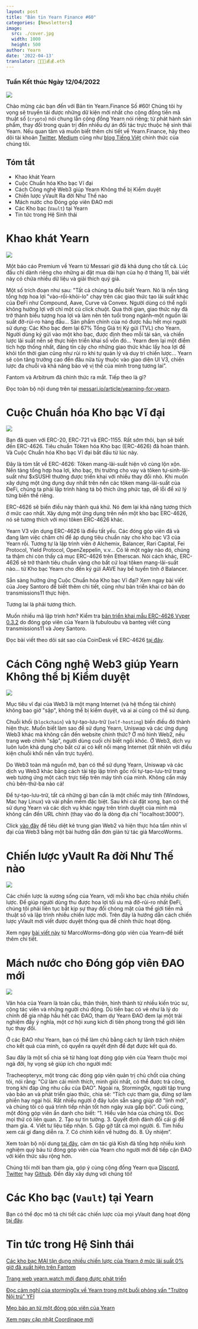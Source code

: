 ```yaml
---
layout: post
title: "Bản tin Yearn Finance #60"
categories: [Newsletters]
image:
  src: ./cover.jpg
  width: 1000
  height: 500
author: Yearn
date: '2022-04-13'
translator: 🤖💵💵💰💰.eth
---
```


### Tuần Kết thúc Ngày 12/04/2022

![](./cover.jpg?w=1000&h=500)

Chào mừng các bạn đến với Bản tin Yearn.Finance Số #60! Chúng tôi hy vọng sẽ truyền tải được những dữ kiện mới nhất cho cộng đồng tiền mã thuật số (`crypto`) nói chung lẫn cộng đồng Yearn nói riêng; từ phát hành sản phẩm, thay đổi trong quản trị đến nhiều dự án đối tác trực thuộc hệ sinh thái Yearn. Nếu quan tâm và muốn biết thêm chi tiết về Yearn.Finance, hãy theo dõi tài khoản [Twitter](https://twitter.com/iearnfinance), [Medium](https://medium.com/iearn) cũng như [blog Tiếng Việt](https://blog.yearn.finance/vi/) chính thức của chúng tôi.

## Tóm tắt

- Khao khát Yearn
- Cuộc Chuẩn hóa Kho bạc Vĩ đại
- Cách Công nghệ Web3 giúp Yearn Không thể bị Kiểm duyệt
- Chiến lược yVault Ra đời Như Thế nào
- Mách nước cho Đóng góp viên ĐAO mới
- Các Kho bạc (`Vault`) tại Yearn
- Tin tức trong Hệ Sinh thái

# Khao khát Yearn

![](./image2.jpg?w=1000&h=563)

Một báo cáo Premium về Yearn từ Messari giờ đã khả dụng cho tất cả. Lúc đầu chỉ dành riêng cho những ai đặt mua dài hạn của họ ở tháng 11, bài viết này có chứa nhiều dữ liệu và giải thích quý giá.

Một số trích đoạn như sau: "Tất cả chúng ta đều biết Yearn. Nó là nền tảng tổng hợp hoa lợi "vào-rồi-khỏi-lo" chạy trên các giao thức tạo lãi suất khác của ĐeFi như Compound, Aave, Curve và Convex. Người dùng có thể ngồi không hưởng lợi với chỉ một cú click chuột. Qua thời gian, giao thức này đã trở thành biểu tượng hoa lợi và làm nên tên tuổi trong ngành–một nguồn lãi suất đỡ-rủi-ro hàng đầu... Sản phẩm chính của nó được hầu hết mọi người sử dụng: Các Kho bạc đem lại 67% Tổng Giá trị Ký gửi (TVL) cho Yearn. Người dùng ký gửi vào một kho bạc, được định theo mỗi tài sản, và chiến lược lãi suất nền sẽ thực hiện triển khai số vốn đó... Yearn đem lại một điểm tích hợp thống nhất, đáng tin cậy cho những giao thức khác lấy hoa lợi để khỏi tốn thời gian cũng như rủi ro khi tự quản lý và duy trì chiến lược... Yearn sẽ còn tăng trưởng cao đến đâu nữa tùy thuộc vào giao diện UI V3, chiến lược đa chuỗi và khả năng bảo vệ vị thế của mình trong tương lai”.

Fantom và Arbitrum đã chính thức ra mắt. Tiếp theo là gì?

Đọc toàn bộ nội dung trên tại [messari.io/article/yearning-for-yearn](messari.io/article/yearning-for-yearn).

# Cuộc Chuẩn hóa Kho bạc Vĩ đại

![](./image3.jpg?w=900&h=577)

Bạn đã quen với ERC-20, ERC-721 và ERC-1155. Rất sớm thôi, bạn sẽ biết đến ERC-4626. Tiêu chuẩn Tôken hóa Kho bạc (ERC-4626) đã hoàn thành. Và Cuộc Chuẩn hóa Kho bạc Vĩ đại bắt đầu từ lúc này.

Đây là tóm tắt về ERC-4626: Tôken mang-lãi-suất hiện vô cùng lộn xộn. Nền tảng tổng hợp hoa lợi, kho bạc, thị trường cho vay và tôken tự-sinh-lãi-suất như $xSUSHI thường được triển khai với nhiều thay đổi nhỏ. Khi muốn xây dựng một ứng dụng duy nhất trên nền các tôken mang-lãi-suất của ĐeFi, chúng ta phải lập trình hàng tá bộ thích ứng phức tạp, dễ lỗi để xử lý từng biến thể riêng.

ERC-4626 sẽ biến điều này thành quá khứ. Nó đem lại khả năng tương thích ở mức cao nhất. Xây dựng một ứng dụng trên nền một kho bạc ERC-4626, nó sẽ tương thích với mọi tôken ERC-4626 khác.

Yearn V3 vận dụng ERC-4626 là điều tất yếu. Các đóng góp viên đã và đang làm việc chăm chỉ để áp dụng tiêu chuẩn này cho kho bạc V3 của Yearn rồi. Tương tự là lập trình viên ở Alchemix, Balancer, Rari Capital, Fei Protocol, Yield Protocol, OpenZeppelin, v.v... Có lẽ một ngày nào đó, chúng ta thậm chí còn thấy cả mục ERC-4626 trên Etherscan. Nói cách khác, ERC-4626 sẽ trở thành tiêu chuẩn vàng cho bất cứ loại tôken mang-lãi-suất nào... từ Kho bạc Yearn cho đến ký gửi AAVE hay bể tuyến tính ở Balancer.

Sẵn sàng hưởng ứng Cuộc Chuẩn hóa Kho bạc Vĩ đại? Xem ngay bài viết của Joey Santoro để biết thêm chi tiết, cũng như bản triển khai cơ bản do transmissions11 thực hiện.

Tương lai là phải tương thích.

Muốn nhiều mã lập trình hơn? Kiểm tra [bản triển khai mẫu ERC-4626 Vyper 0.3.2](https://github.com/fubuloubu/ERC4626) do đóng góp viên của Yearn là fubuloubu và banteg viết cùng transmissions11 và Joey Santoro.

Đọc bài viết theo dõi sát sao của CoinDesk về ERC-4626 [tại đây](https://www.coindesk.com/layer2/2022/04/08/defi-giant-yearn-leads-the-way-on-erc-4626-token-standard-adoption/).

# Cách Công nghệ Web3 giúp Yearn Không thể bị Kiểm duyệt

![](./image4.jpg?w=900&h=451)

Mục tiêu vĩ đại của Web3 là một mạng Internet (và hệ thống tài chính) không bao giờ "sập", không thể bị kiểm duyệt, và ai ai cũng có thể sử dụng.

Chuỗi khối (`blockchain`) và tự-tạo-lưu-trữ (`self-hosting`) biến điều đó thành hiện thực. Muốn biết làm sao để sử dụng Yearn, Uniswap và các ứng dụng Web3 khác mà không cần đến website chính thức? Ở mô hình Web2, nếu trang web chính "sập", người dùng cuối chỉ biết ngồi khóc. Ở Web3, dịch vụ luôn luôn khả dụng cho bất cứ ai có kết nối mạng Internet (tất nhiên với điều kiện chuỗi khối nền vẫn trực tuyến).

Do Web3 toàn mã nguồn mở, bạn có thể sử dụng Yearn, Uniswap và các dịch vụ Web3 khác bằng cách tải tệp lập trình gốc rồi tự-tạo-lưu-trữ trang web tương ứng một cách trực tiếp trên máy tính của mình. Không cần máy chủ bên-thứ-ba nào cả!

Để tự-tạo-lưu-trữ, tất cả những gì bạn cần là một chiếc máy tính (Windows, Mac hay Linux) và vài phần mềm đặc biệt. Sau khi cài đặt xong, bạn có thể sử dụng Yearn và các dịch vụ khác ngay trên trình duyệt của mình mà không cần đến URL chính (thay vào đó là dòng địa chỉ "localhost:3000").

Click [vào đây](https://medium.com/iearn/self-hosting-web3-services-299306b706ee) để tiêu diệt kẻ trung gian Web2 và hiện thực hóa tầm nhìn vĩ đại của Web3 bằng một bài hướng dẫn đơn giản từ tác giả MarcoWorms.

# Chiến lược yVault Ra đời Như Thế nào

![](./image5.jpg?w=900&h=650)

Các chiến lược là xương sống của Yearn, với mỗi kho bạc chứa nhiều chiến lược. Để giúp người dùng thu được hoa lợi tối ưu mà đỡ-rủi-ro nhất ĐeFi, chúng tôi phải liên tục bắt kịp sự thay đổi chóng mặt của thế giới tiền mã thuật số và lập trình nhiều chiến lược mới. Trên đây là hướng dẫn cách chiến lược yVault mới viết được duyệt thông qua để chính thức hoạt động.

Xem ngay [bài viết này](https://medium.com/iearn/how-new-yearn-vault-strategies-are-endorsed-8c0e0870790d) từ MarcoWorms–đóng góp viên của Yearn–để biết thêm chi tiết.

# Mách nước cho Đóng góp viên ĐAO mới

![](./image6.jpg?w=900&h=473)

Văn hóa của Yearn là toàn cầu, thân thiện, hình thành từ nhiều kiến trúc sư, cộng tác viên và những người chủ động. Dù tiền bạc có vẻ như là lý do chính để gia nhập hầu hết các ĐAO, tham dự Yearn ĐAO đem lại một trải nghiệm đầy ý nghĩa, một cơ hội xung kích đi tiên phong trong thế giới liên tục thay đổi.

Ở các ĐAO như Yearn, bạn có thể làm chủ bằng cách tự lãnh trách nhiệm cho kết quả của mình, có quyền ra quyết định để đạt được kết quả đó.

Sau đây là một số chia sẻ từ hàng loạt đóng góp viên của Yearn thuộc mọi ngả đời, hy vọng sẽ giúp ích cho người mới:

Tracheopteryx, một trong các đóng góp viên quản trị chủ chốt của chúng tôi, nói rằng: "Cứ làm cái mình thích, mình giỏi nhất, có thể được trả công, trong khi đáp ứng nhu cầu của ĐAO". Ngoài ra, Storming0x, người tập trung vào bảo an và phát triển giao thức, chia sẻ: “Tích cực tham gia, đừng sợ làm phiền hay ngại hỏi. Rất nhiều người ở đây luôn sẵn sàng giúp đỡ "lính mới", và chúng tôi có quá trình tiếp nhận tốt hơn ngày xưa gấp bội”. Cuối cùng, một đóng góp viên ẩn danh cho biết: “1. Hiểu văn hóa của chúng tôi. Đọc mọi thứ có liên quan. 2. Tạo sự tin tưởng. 3. Quyết định đánh đổi cái gì để tham gia. 4. Viết tư liệu tiếp nhận. 5. Gặp gỡ tất cả mọi người. 6. Tìm hiểu xem cái gì đang diễn ra. 7. Có chính kiến về hướng đó. 8. Ủy nhiệm”.

Xem toàn bộ nội dung [tại đây](https://medium.com/iearn/tips-for-new-contributors-4e978d6b73d), cảm ơn tác giả Kish đã tổng hợp nhiều kinh nghiệm quý báu từ đóng góp viên của Yearn cho người mới để tiếp cận ĐAO với kiến thức sâu rộng hơn.

Chúng tôi mời bạn tham gia, góp ý cùng cộng đồng Yearn qua [Discord](https://discord.gg/8rF374XkXy), [Twitter](http://twitter.com/iearnfinance) hay [Github](http://github.com/yearn). Đến đây xây dựng với chúng tôi!

# Các Kho bạc (`Vault`) tại Yearn

Bạn có thể đọc mô tả chi tiết các chiến lược của mọi yVault đang hoạt động [tại đây](https://medium.com/yearn-state-of-the-vaults/the-vaults-at-yearn-9237905ffed3).

# Tin tức trong Hệ Sinh thái

[Các kho bạc MAI tận dụng nhiều chiến lược của Yearn ở mức lãi suất 0% giờ đã xuất hiện trên Fantom](https://twitter.com/QiDaoProtocol/status/1511787974383521805)

[Trang web yearn.watch mới đang được phát triển](https://watch.major.tax/)

[Đọc cảm nghĩ của storming0x về Yearn trong một buổi phỏng vấn "Trường Nội trú" YFI](https://twitter.com/YFI_interns/status/1510244675671793670?s=20&t=27yxNtksWs-le96KTQVXrw)

[Mẹo bảo an từ một đóng góp viên của Yearn](https://twitter.com/storming0x/status/1509769575021178886)

[Xem ngay cập nhật Coordinape mới](https://twitter.com/coordinape/status/1512247042806005763)
